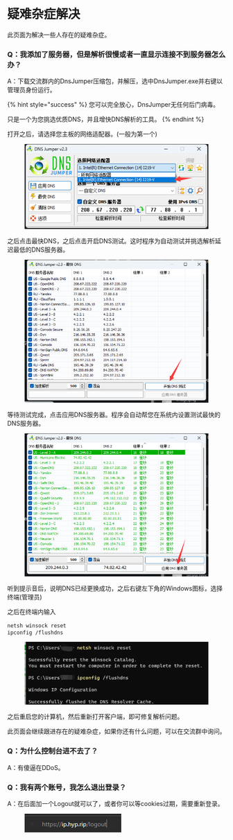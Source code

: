 # 疑难杂症解决

此页面为解决一些人存在的疑难杂症。

### Q：我添加了服务器，但是解析很慢或者一直显示连接不到服务器怎么办？

A：下载交流群内的DnsJumper压缩包，并解压，选中DnsJumper.exe并右键以管理员身份运行。

{% hint style="success" %}
您可以完全放心，DnsJumper无任何后门病毒。

只是一个为您挑选优质DNS，并且增快DNS解析的工具。
{% endhint %}

打开之后，请选择您主板的网络适配器。(一般为第一个)

<figure><img src="../.gitbook/assets/image (1).png" alt=""><figcaption></figcaption></figure>

之后点击最快DNS，之后点击开启DNS测试。这时程序为自动测试并挑选解析延迟最低的DNS服务器。

<figure><img src="../.gitbook/assets/image (2).png" alt=""><figcaption></figcaption></figure>

等待测试完成，点击应用DNS服务器。程序会自动帮您在系统内设置测试最快的DNS服务器。

<figure><img src="../.gitbook/assets/image (3).png" alt=""><figcaption></figcaption></figure>

听到提示音后，说明DNS已经更换成功，之后右键左下角的Windows图标，选择终端(管理员)

之后在终端内输入

```
netsh winsock reset
ipconfig /flushdns
```

<figure><img src="../.gitbook/assets/image (4).png" alt=""><figcaption></figcaption></figure>

之后重启您的计算机，然后重新打开客户端，即可修复解析问题。

此页面会继续跟进存在的疑难杂症，如果你还有什么问题，可以在交流群中询问。

### Q：为什么控制台进不去了？

A：有傻逼在DDoS。

### Q：我有两个账号，我怎么退出登录？

A：在后面加一个Logout就可以了，或者你可以等cookies过期，需要重新登录。

<figure><img src="../.gitbook/assets/image (6).png" alt=""><figcaption></figcaption></figure>
